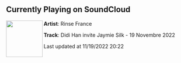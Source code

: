 ## Currently Playing on SoundCloud

[<img align="left" width="100" src="https://i1.sndcdn.com/artworks-1AklfyTr8sFyzyOu-L0ROKA-t500x500.jpg">](https://soundcloud.com/rinse_france/didi-han-invite-jaymie-silk-19-novembre-2022)

**Artist**: Rinse France 

**Track**: Didi Han invite Jaymie Silk - 19 Novembre 2022

Last updated at 11/19/2022 20:22
